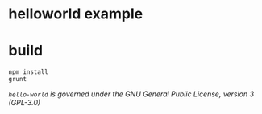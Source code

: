 # helloworld example

# build

    npm install
    grunt

_`hello-world` is governed under the GNU General Public License, version 3 (GPL-3.0)_
